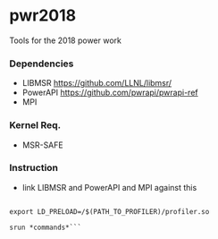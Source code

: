 # pwr2018
Tools for the 2018 power work

### Dependencies
* LIBMSR https://github.com/LLNL/libmsr/
* PowerAPI https://github.com/pwrapi/pwrapi-ref
* MPI

### Kernel Req.
* MSR-SAFE

### Instruction
* link LIBMSR and PowerAPI and MPI against this
```source /$(PATH_TO_PWRLIB)/script/hwloc_msr_profile

export LD_PRELOAD=/$(PATH_TO_PROFILER)/profiler.so

srun *commands*```
